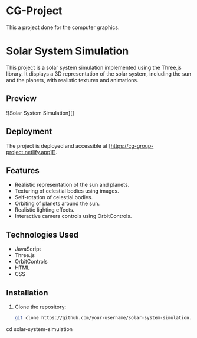 # CG-Project
This a project done for the computer graphics.

# Solar System Simulation

This project is a solar system simulation implemented using the Three.js library. It displays a 3D representation of the solar system, including the sun and the planets, with realistic textures and animations.

## Preview

![Solar System Simulation][]

## Deployment

The project is deployed and accessible at [https://cg-group-project.netlify.app][].

## Features

- Realistic representation of the sun and planets.
- Texturing of celestial bodies using images.
- Self-rotation of celestial bodies.
- Orbiting of planets around the sun.
- Realistic lighting effects.
- Interactive camera controls using OrbitControls.

## Technologies Used

- JavaScript
- Three.js
- OrbitControls
- HTML
- CSS

## Installation

1. Clone the repository:

   ```bash
   git clone https://github.com/your-username/solar-system-simulation.git
cd solar-system-simulation
